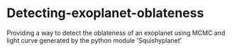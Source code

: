 # Detecting-exoplanet-oblateness
Providing a way to detect the oblateness of an exoplanet using MCMC and light curve generated by the python module 'Squishyplanet'
